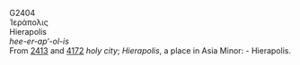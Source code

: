 G2404  
Ἱεράπολις  
Hierapolis  
*hee-er-ap‘-ol-is*  
From [2413](g2413) and [4172](g4172) *holy* *city*; *Hierapolis*, a
place in Asia Minor: - Hierapolis.  
